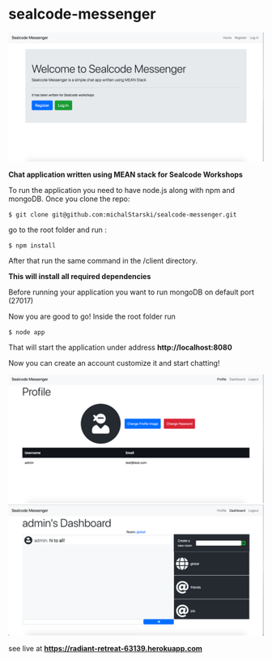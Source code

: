 # sealcode-messenger

![sealcodemessenger](screens/Screen%20Shot%202018-06-14%20at%2022.57.33.png)

**Chat application written using MEAN stack for Sealcode Workshops**

To run the application you need to have node.js along with npm and mongoDB.
Once you clone the repo: 


```
$ git clone git@github.com:michalStarski/sealcode-messenger.git
```


go to the root folder and run :


```
$ npm install
```


After that run the same command in the /client directory.

**This will install all required dependencies**

Before running your application you want to run mongoDB on default port (27017)

Now you are good to go!
Inside the root folder run



```
$ node app
```



That will start the application under address **http://localhost:8080**

Now you can create an account customize it and start chatting!

![profilewindowscreen](screens/Screen%20Shot%202018-06-14%20at%2022.58.02.png)
![chatscreen](/screens/Screen%20Shot%202018-06-14%20at%2022.58.35.png)


see live at **https://radiant-retreat-63139.herokuapp.com**
